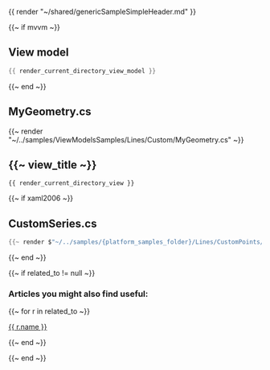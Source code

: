 {{ render "~/shared/genericSampleSimpleHeader.md" }}

{{~ if mvvm ~}}
## View model

```csharp
{{ render_current_directory_view_model }}
```
{{~ end ~}}

## MyGeometry.cs

{{~ render "~/../samples/ViewModelsSamples/Lines/Custom/MyGeometry.cs" ~}}

## {{~ view_title ~}}

```
{{ render_current_directory_view }}
```

{{~ if xaml2006 ~}}
## CustomSeries.cs

```csharp
{{~ render $"~/../samples/{platform_samples_folder}/Lines/CustomPoints/CustomArrowLineSeries.cs" ~}}
```
{{~ end ~}}

{{~ if related_to != null ~}}

### Articles you might also find useful:

{{~ for r in related_to ~}}

<div>
<a href="{{ compile this r.url }}">
{{ r.name }}
</a>
</div>

{{~ end ~}}

{{~ end ~}}
